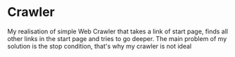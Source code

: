 # Crawler
My realisation of simple Web Crawler that takes a link of start page, finds all other links in the start page and tries to go deeper. The main problem of my solution is the stop condition, that's why my crawler is not ideal

